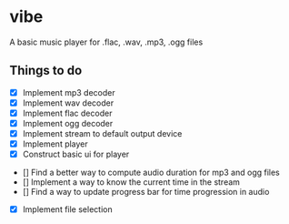 # vibe

A basic music player for .flac, .wav, .mp3, .ogg files

## Things to do
- [x] Implement mp3 decoder
- [x] Implement wav decoder
- [x] Implement flac decoder
- [x] Implement ogg decoder
- [x] Implement stream to default output device
- [x] Implement player
- [x] Construct basic ui for player
- [] Find a better way to compute audio duration for mp3 and ogg files
- [] Implement a way to know the current time in the stream
- [] Find a way to update progress bar for time progression in audio
- [x] Implement file selection